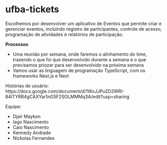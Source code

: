 # ufba-tickets
<p>Escolhemos por desenvolver um aplicativo de Eventos que permite criar e gerenciar eventos, incluindo registro de participantes, controle de acesso, programação de atividades e relatórios de participação.</p>
<b>Processos</b>
<ul>
  <li>Uma reunião por semana, onde faremos o alinhamento do time, trazendo o que foi que desenvolvido durante a semana e o que precisamos priozar para ser desenvolvido na próxima semana</li>
  <li>Vamos usar as linguagem de programação TypeScript, com os frameworks Nest.js e Next</li>
</ul>

<p> Histórias de usuário: <a>https://docs.google.com/document/d/1WxJJPu2D2WRI-84iTYRR4gCAXYar1nG5F2SOLMMMq3A/edit?usp=sharing</a></p>

Equipe:
<ul>
  <li>Djair Maykon</li>
  <li>Iago Nascimento</li>
  <li>Caio Nascimento</li>
  <li>Kennedy Andrade</li>
  <li>Nickolas Fernandes</li>
 </ul>

